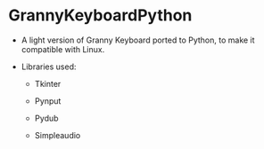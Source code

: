 # GrannyKeyboardPython

* A light version of Granny Keyboard ported to Python, to make it compatible with Linux.

* Libraries used:
  
  * Tkinter
  
  * Pynput
  
  * Pydub
  
  * Simpleaudio
